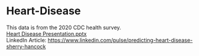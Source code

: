 # Heart-Disease <br>
This data is from the 2020 CDC health survey. <br>
[Heart Disease Presentation.pptx](https://github.com/SherryHancock/Heart-Disease/files/11096588/Heart.Disease.Presentation.pptx) <br>
LinkedIn Article: https://www.linkedin.com/pulse/predicting-heart-disease-sherry-hancock
